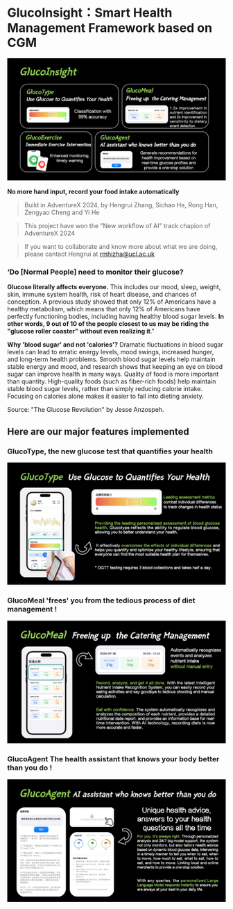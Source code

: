 # **GlucoInsight：Smart Health Management Framework based on CGM**

![glucoinsightimg](README.assets/glucoinsightimg.jpg)

**No more hand input, record your food intake automatically**

> Build in AdventureX 2024, by Hengrui Zhang, Sichao He, Rong Han, Zengyao Cheng and Yi He

> This project have won the "New workflow of AI" track chapion of AdventureX 2024

> If you want to collaborate and know more about what we are doing, please cantact Hengrui at rmhizha@ucl.ac.uk

### ‘**Do [Normal People] need to monitor their glucose?** 

**Glucose literally affects everyone.** 
This includes our mood, sleep, weight, skin, immune system health, risk of heart disease, and chances of conception. A previous study showed that only 12% of Americans have a healthy metabolism, which means that only 12% of Americans have perfectly functioning bodies, including having healthy blood sugar levels. **In other words, 9 out of 10 of the people closest to us may be riding the "glucose roller coaster" without even realizing it**."

**Why 'blood sugar' and not 'calories'?**
Dramatic fluctuations in blood sugar levels can lead to erratic energy levels, mood swings, increased hunger, and long-term health problems. Smooth blood sugar levels help maintain stable energy and mood, and research shows that keeping an eye on blood sugar can improve health in many ways. Quality of food is more important than quantity. High-quality foods (such as fiber-rich foods) help maintain stable blood sugar levels, rather than simply reducing calorie intake. Focusing on calories alone makes it easier to fall into dieting anxiety. 

Source: "The Glucose Revolution" by Jesse Anzospeh.

## Here are our major features implemented

### **GlucoType, the new glucose test that quantifies your health**

![glucotypeimg](README.assets/glucotypeimg.jpg)

### **GlucoMeal 'frees' you from the tedious process of diet management** ! 

![glucomealimg](README.assets/glucomealimg.jpg)

### **GlucoAgent The health assistant that knows your body better than you do** ! 

![glucoagentimg](README.assets/glucoagentimg.jpg)
